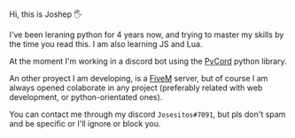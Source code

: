 Hi, this is Joshep 🖐️

I've been leraning python for 4 years now, and trying to master my skills by the time you read this. I am also learning JS and Lua.

At the moment I'm working in a discord bot using the [PyCord](https://github.com/Pycord-Development/pycord) python library.

An other proyect I am developing, is a [FiveM](https://fivem.net/) server, but of course I am always opened colaborate in any project (preferably related with web development, or python-orientated ones).

You can contact me through my discord `Josesitos#7091`, but pls don't spam and be specific or I'll ignore or block you.
